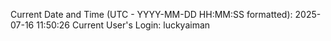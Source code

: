 Current Date and Time (UTC - YYYY-MM-DD HH:MM:SS formatted): 2025-07-16 11:50:26
Current User's Login: luckyaiman
